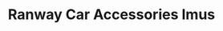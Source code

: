 ---
title: "Ranway Car Accessories Imus"
url: /imus/ranway-car-accessories-imus/
shop: car parts
---